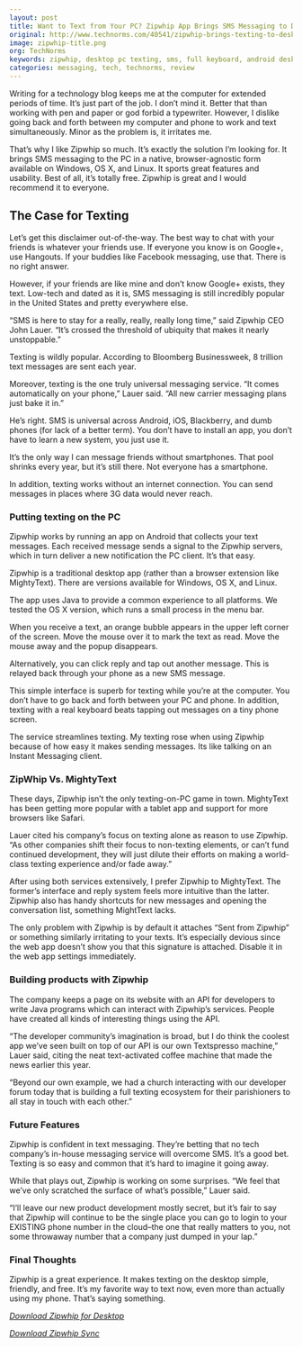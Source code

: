```yaml
---
layout: post
title: Want to Text from Your PC? Zipwhip App Brings SMS Messaging to Desktop PCs
original: http://www.technorms.com/40541/zipwhip-brings-texting-to-desktop-pcs
image: zipwhip-title.png
org: TechNorms
keywords: zipwhip, desktop pc texting, sms, full keyboard, android desktop texting
categories: messaging, tech, technorms, review
---
```


Writing for a technology blog keeps me at the computer for extended periods of time. It’s just part of the job. I don’t mind it. Better that than working with pen and paper or god forbid a typewriter. However, I dislike going back and forth between my computer and phone to work and text simultaneously. Minor as the problem is, it irritates me.

<!--break-->

That’s why I like Zipwhip so much. It’s exactly the solution I’m looking for. It brings SMS messaging to the PC in a native, browser-agnostic form available on Windows, OS X, and Linux. It sports great features and usability. Best of all, it’s totally free. Zipwhip is great and I would recommend it to everyone.

## The Case for Texting

Let’s get this disclaimer out-of-the-way. The best way to chat with your friends is whatever your friends use. If everyone you know is on Google+, use Hangouts. If your buddies like Facebook messaging, use that. There is no right answer.

However, if your friends are like mine and don’t know Google+ exists, they text. Low-tech and dated as it is, SMS messaging is still incredibly popular in the United States and pretty everywhere else.

“SMS is here to stay for a really, really, really long time,” said Zipwhip CEO John Lauer. “It’s crossed the threshold of ubiquity that makes it nearly unstoppable.”

Texting is wildly popular. According to Bloomberg Businessweek, 8 trillion text messages are sent each year.

Moreover, texting is the one truly universal messaging service. “It comes automatically on your phone,” Lauer said. “All new carrier messaging plans just bake it in.”

He’s right. SMS is universal across Android, iOS, Blackberry, and dumb phones (for lack of a better term). You don’t have to install an app, you don’t have to learn a new system, you just use it.

It’s the only way I can message friends without smartphones. That pool shrinks every year, but it’s still there. Not everyone has a smartphone.

In addition, texting works without an internet connection. You can send messages in places where 3G data would never reach.

### Putting texting on the PC

Zipwhip works by running an app on Android that collects your text messages. Each received message sends a signal to the Zipwhip servers, which in turn deliver a new notification the PC client. It’s that easy.

Zipwhip is a traditional desktop app (rather than a browser extension like MightyText). There are versions available for Windows, OS X, and Linux.

The app uses Java to provide a common experience to all platforms. We tested the OS X version, which runs a small process in the menu bar.

When you receive a text, an orange bubble appears in the upper left corner of the screen. Move the mouse over it to mark the text as read. Move the mouse away and the popup disappears.

Alternatively, you can click reply and tap out another message. This is relayed back through your phone as a new SMS message.

This simple interface is superb for texting while you’re at the computer. You don’t have to go back and forth between your PC and phone. In addition, texting with a real keyboard beats tapping out messages on a tiny phone screen.

The service streamlines texting. My texting rose when using Zipwhip because of how easy it makes sending messages. Its like talking on an Instant Messaging client.

### ZipWhip Vs. MightyText

These days, Zipwhip isn’t the only texting-on-PC game in town. MightyText has been getting more popular with a tablet app and support for more browsers like Safari.

Lauer cited his company’s focus on texting alone as reason to use Zipwhip. “As other companies shift their focus to non-texting elements, or can’t fund continued development, they will just dilute their efforts on making a world-class texting experience and/or fade away.”

After using both services extensively, I prefer Zipwhip to MightyText. The former’s interface and reply system feels more intuitive than the latter. Zipwhip also has handy shortcuts for new messages and opening the conversation list, something MightText lacks.

The only problem with Zipwhip is by default it attaches “Sent from Zipwhip” or something similarly irritating to your texts. It’s especially devious since the web app doesn’t show you that this signature is attached. Disable it in the web app settings immediately.

### Building products with Zipwhip

The company keeps a page on its website with an API for developers to write Java programs which can interact with Zipwhip’s services. People have created all kinds of interesting things using the API.

“The developer community’s imagination is broad, but I do think the coolest app we’ve seen built on top of our API is our own Textspresso machine,” Lauer said, citing the neat text-activated coffee machine that made the news earlier this year.

“Beyond our own example, we had a church interacting with our developer forum today that is building a full texting ecosystem for their parishioners to all stay in touch with each other.”

### Future Features

Zipwhip is confident in text messaging. They’re betting that no tech company’s in-house messaging service will overcome SMS. It’s a good bet. Texting is so easy and common that it’s hard to imagine it going away.

While that plays out, Zipwhip is working on some surprises. “We feel that we’ve only scratched the surface of what’s possible,” Lauer said.

“I’ll leave our new product development mostly secret, but it’s fair to say that Zipwhip will continue to be the single place you can go to login to your EXISTING phone number in the cloud–the one that really matters to you, not some throwaway number that a company just dumped in your lap.”

### Final Thoughts

Zipwhip is a great experience. It makes texting on the desktop simple, friendly, and free. It’s my favorite way to text now, even more than actually using my phone. That’s saying something.

[*Download Zipwhip for Desktop*](http://www.zipwhip.com/android)

[*Download Zipwhip Sync*](https://play.google.com/store/apps/details?id=com.zipwhip.devicecarbon)